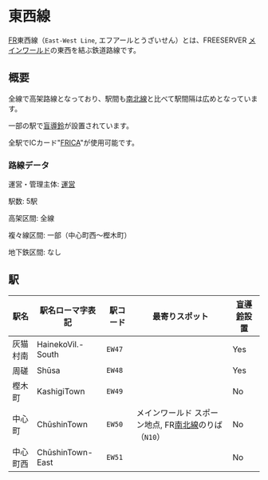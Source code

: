 # 東西線

[FR](/transports/train/fr/)東西線（`East-West Line`, エフアールとうざいせん）とは、FREESERVER [メインワールド](/world/main/)の東西を結ぶ鉄道路線です。

## 概要

全線で高架路線となっており、駅間も[南北線](./n)と比べて駅間隔は広めとなっています。

一部の駅で[盲導鈴](/transports/train/guide-bell)が設置されています。

全駅でICカード"[FRICA](/item/frica)"が使用可能です。

### 路線データ

運営・管理主体: [運営](/admins/)

駅数: 5駅

高架区間: 全線

複々線区間: 一部（中心町西～樫木町）

地下鉄区間: なし

## 駅

|駅名|駅名ローマ字表記|駅コード|最寄りスポット|[盲導鈴](/transports/train/guide-bell)設置|
|---|---|---|---|---|
|灰猫村南|HainekoVil.-South|`EW47`||Yes|
|周磋|Shūsa|`EW48`||Yes|
|樫木町|KashigiTown|`EW49`||No|
|中心町|ChūshinTown|`EW50`|メインワールド スポーン地点, FR[南北線](./n)のりば（`N10`）|No|
|中心町西|ChūshinTown-East|`EW51`||No|
